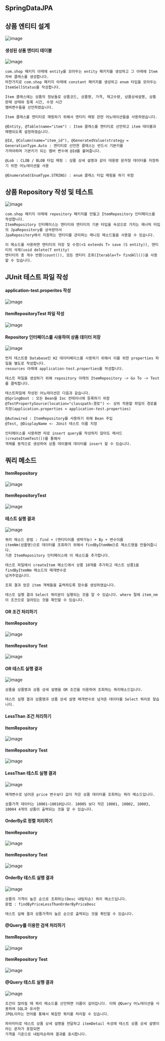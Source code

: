 ## SpringDataJPA

## 상품 엔티티 설계
![image](https://github.com/mr-won/Shopping_Mall/assets/58906858/b3283b05-813a-4ee3-b325-c83c3e249488)   
#### 생성된 상품 엔티티 테이블
![image](https://github.com/mr-won/Shopping_Mall/assets/58906858/619cdd5c-e5e4-4bcf-a619-9f9b12759cb3)    
```
com.shop 패키지 아래에 entity를 모아두는 entity 패키지를 생성하고 그 아래에 Item 자바 클래스를 생성합니다.
마찬가지로 com.shop 패키지 아래에 constant 패키지를 생성하고 enum 타입을 모아두는 ItemSellStatus를 작성합니다.

Item 클래스에는 상품의 정보들로 상품코드, 상품명, 가격, 재고수량, 상품상세설명, 상품 판매 상태와 등록 시간, 수정 시간
멤버변수들을 선언하였습니다.

Item 클래스를 엔티티로 매핑하기 위해서 엔티티 매핑 관련 어노테이션들을 사용하였습니다.

@Entity, @Table(name="item") : Item 클래스를 엔티티로 선언하고 item 테이블과 매팽되도록 설정하였습니다.

@Id, @Column(name="item_id"), @GeneratedValue(strategy = GenerationType.Auto : 엔티티로 선언한 클래스는 반드시 기본키를
가져야하며 기본키가 되는 멤버 변수에 @Id를 붙여줍니다.

@Lob : CLOB / BLOB 타입 매핑 : 상품 상세 설명과 같이 대용량 문자형 데이터를 저장하기 위한 어노테이션을 사용

@Enumerated(EnumType.STRING) : enum 클래스 타입 매핑을 하기 위함
```

## 상품 Repository 작성 및 테스트
![image](https://github.com/mr-won/Shopping_Mall/assets/58906858/02a2ef74-02d9-4195-a428-c3d707b07f9f)
```
com.shop 패키지 아래에 repository 패키지를 만들고 ItemRepository 인터페이스를 작성합니다.
ItemRepository 인터페이스는 엔티티와 엔티티의 기본 타입을 속성으로 가지는 제너릭 타입의 JpaRepository를 상속받아서
JpaRepository에서 지원하는 엔티티를 관리하는 매니징 메소드들을 사용할 수 있습니다.

이 메소드를 사용하면 엔티티의 저장 및 수정(<S extends T> save (S entity)), 엔티티의 삭제(void delete(T entity)
엔티티의 총 개수 반환(count()), 모든 엔티티 조회(Iterable<T> findAll())을 사용할 수 있습니다.
```

## JUnit 테스트 파일 작성
#### application-test.properites 작성
![image](https://github.com/mr-won/Shopping_Mall/assets/58906858/7fab6a86-fc39-4b1c-a355-59e276cde3d1)
#### ItemRepositoryTest 파일 작성
![image](https://github.com/mr-won/Shopping_Mall/assets/58906858/a784b0fe-d9a8-4d8d-95bd-592b44ecaa74)
#### Repository 인터페이스를 사용하여 상품 데이터 저장
![image](https://github.com/mr-won/Shopping_Mall/assets/58906858/ff08a1d7-dc5b-4edd-ba0c-5fe183540461)
```
먼저 테스트용 Database인 H2 데이터베이스를 사용하기 위해서 이를 위한 properties 파일을 별도로 작성합니다.
resources 아래에 application-test.properties를 작성합니다.

테스트 파일을 생성하기 위해 repository 아래의 ItemRepository -> Go To -> Test를 클릭합니다.

테스트파일에 작성된 어노테이션은 다음과 같습니다.
@SpringBoot : 모든 Bean을 Ioc 컨테이너에 등록하기 위함
@TestPropertySource(location="classpath:경로") <- 상위 적용할 파일의 경로를 지정(application.properties < application-test.properties)

@Autowired : ItemRepository를 사용하기 위해 Bean 주입
@Test, @DisplayName <- JUnit 테스트 이름 지정

인터페이스를 사용하면 따로 insert query를 작성하지 않아도 메서드(createItemTest())를 통해서
객체를 동적으로 생성하여 상품 데이블에 데이터를 insert 할 수 있습니다.
```

## 쿼리 메소드
#### ItemRepository
![image](https://github.com/mr-won/Shopping_Mall/assets/58906858/0f53eca2-0ea2-4837-9c2c-bf05bd16860b)
#### ItemRepositoryTest
![image](https://github.com/mr-won/Shopping_Mall/assets/58906858/13905e63-0bbf-4399-8d22-59539b4904c6)
#### 테스트 실행 결과
![image](https://github.com/mr-won/Shopping_Mall/assets/58906858/c0341914-43e9-46a4-968e-c4f42d78cb7c)
```
쿼리 메소드 문법 : find + (엔티티이름 생략가능) + By + 변수이름
itemNm(상품명)으로 데이터를 조회하기 위해서 findByItemNm으로 메소드명을 만들어줍니다.
기존 ItemRepository 인터페이스에 이 메소드를 추가합니다.

테스트 파일에서 createItem 메소드에서 상품 10개를 추가하고 테스트 상품1을 findByItemNm 메소드의 매개변수로
넘겨주었습니다.

조회 결과 얻은 item 객체들을 출력하도록 함수를 생성하였습니다.

테스트 실행 결과 Select 쿼리문이 실행되는 것을 알 수 있습니다. where 절에 item_nm이 조건으로 걸려있는 것을 확인할 수 있습니다.
```
#### OR 조건 처리하기
#### ItemRepository
![image](https://github.com/mr-won/Shopping_Mall/assets/58906858/96b6ef3d-8e26-489e-a859-1cfb4c49123c)
#### ItemRepository Test
![image](https://github.com/mr-won/Shopping_Mall/assets/58906858/cad582f4-8c63-4cab-be5a-4ccb58d1a138)
#### OR 테스트 실행 결과
![image](https://github.com/mr-won/Shopping_Mall/assets/58906858/d3ef2c4b-6fe5-4e94-9f39-eeec1a0c5c6c)
```
상품을 상품명과 상품 상세 설명을 OR 조건을 이용하여 조회하는 쿼리메소드입니다.

테스트 실행 결과 상품명과 상품 상세 설명 매개변수로 넘겨준 데이터를 Select 쿼리로 찾습니다.
```
#### LessThan 조건 처리하기
#### ItemRepository
![image](https://github.com/mr-won/Shopping_Mall/assets/58906858/a31510bb-2e80-4135-9214-ad5e27c50d54)
#### ItemRepository Test
![image](https://github.com/mr-won/Shopping_Mall/assets/58906858/683e0813-ca9c-419d-b38d-e9d213dd5620)
#### LessThan 테스트 실행 결과
![image](https://github.com/mr-won/Shopping_Mall/assets/58906858/8aa4a6e8-3595-444c-8165-f1b613a7ee35)
```
매개변수로 넘어온 price 변수보다 값이 작은 상품 데이터를 조회하는 쿼리 메소드입니다.

상품가격 데이터는 10001~10010입니다. 10005 보다 작은 10001, 10002, 10003, 10004 4개의 상품이 출력되는 것을 알 수 있습니다. 
```
#### OrderBy로 정렬 처리하기
#### ItemRepository
![image](https://github.com/mr-won/Shopping_Mall/assets/58906858/b3618b1e-cb16-4a40-acc1-fc206fc789bc)
#### ItemRepository Test
![image](https://github.com/mr-won/Shopping_Mall/assets/58906858/4a4268f5-f3b1-4f22-9b3e-69e667ad6504)
#### OrderBy 테스트 실행 결과
![image](https://github.com/mr-won/Shopping_Mall/assets/58906858/d8936a9a-4c4d-4afc-810f-142baa0adc48)
```
상품의 가격이 높은 순으로 조회하는(Desc 내림차순) 쿼리 메소드입니다.
문법 : findByPriceLessThanOrderByPriceDesc

테스트 실해 결과 상품가격이 높은 순으로 출력되는 것을 확인할 수 있습니다.
```
#### @Query를 이용한 검색 처리하기
#### ItemRepository
![image](https://github.com/mr-won/Shopping_Mall/assets/58906858/581c1850-661f-4b7f-b0dd-4e72f039a6fc)
#### ItemRepository Test
![image](https://github.com/mr-won/Shopping_Mall/assets/58906858/754f5bba-6a03-4291-9ee3-da1fa6241303)
#### @Query 테스트 실행 결과
![image](https://github.com/mr-won/Shopping_Mall/assets/58906858/1bb99c03-2c6f-4785-83ab-7ab27902e101)
```
조건이 많아질 때 쿼리 메소드를 선언하면 이름이 길어집니다. 이때 @Query 어노테이션을 사용하여 SQL과 유사한
JPQL이라는 언어를 통해서 복잡한 쿼리를 처리할 수 있습니다.

파라미터로 테스트 상품 상세 설명을 전달하고 itemDetail 속성에 테스트 상품 상세 설명이라는 문자가 포함되면
가격을 기준으로 내림차순하여 결과를 표시합니다.
```
